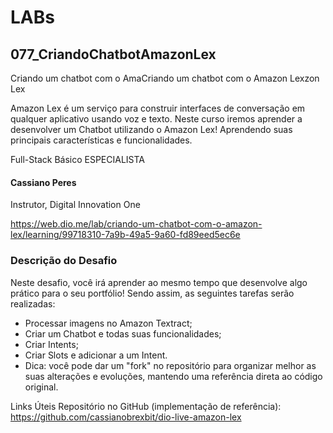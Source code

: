 # LABs

## 077_CriandoChatbotAmazonLex

Criando um chatbot com o AmaCriando um chatbot com o Amazon Lexzon Lex

Amazon Lex é um serviço para construir interfaces de conversação em qualquer aplicativo usando voz e texto. Neste curso iremos aprender a desenvolver um Chatbot utilizando o Amazon Lex! Aprendendo suas principais características e funcionalidades.

Full-Stack Básico ESPECIALISTA
#### Cassiano Peres
Instrutor, Digital Innovation One

https://web.dio.me/lab/criando-um-chatbot-com-o-amazon-lex/learning/99718310-7a9b-49a5-9a60-fd89eed5ec6e


### Descrição do Desafio

Neste desafio, você irá aprender ao mesmo tempo que desenvolve algo prático para o seu portfólio! Sendo assim, as seguintes tarefas serão realizadas:

- Processar imagens no Amazon Textract;
- Criar um Chatbot e todas suas funcionalidades;
- Criar Intents;
- Criar Slots e adicionar a um Intent.
- Dica: você pode dar um "fork" no repositório para organizar melhor as suas alterações e evoluções, mantendo uma referência direta ao código original.

Links Úteis
Repositório no GitHub (implementação de referência): https://github.com/cassianobrexbit/dio-live-amazon-lex
